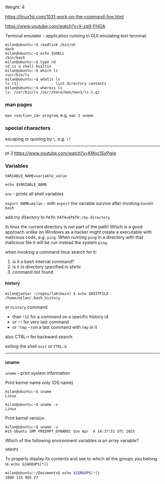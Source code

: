 Weight: 4

https://linux1st.com/1031-work-on-the-command-line.html

https://www.youtube.com/watch?v=X-zq9-FhjOA

Terminal emulater - application running in GUI emulating text terminal.

```
milan@ubuntu:~$ readlink /bin/sh
dash
milan@ubuntu:~$ echo $SHELL
/bin/bash
milan@ubuntu:~$ type cd
cd is a shell builtin
milan@ubuntu:~$ which ls
/usr/bin/ls
milan@ubuntu:~$ whatis ls
ls (1)               - list directory contents
milan@ubuntu:~$ whereis ls
ls: /usr/bin/ls /usr/share/man/man1/ls.1.gz
```

### man pages

`man <section_id> program`, e.g. `man 2 uname`

### special characters

escaping or quoting by `\`, e.g. `\*`

-----

pt 2 https://www.youtube.com/watch?v=KMvc1SyPgjw

### Variables

`VARIABLE_NAME=variable_value`

`echo $VARIABLE_NAME`

`env` - prints all shell variables

`export NAME=milan` - with `export` the variable survive after invoking `bash`in `bash`

add my directory to `PATH`: `PATH=$PATH:/my-directory`

In linux the current directory is not part of the path! Which is a good approach unlike on Windows as a hacker might create a executable with malicious code, e.g. `ping`. When running `ping` in a directory with that malicious file it will be run instead the system `ping`.

when invoking a command linux search for it:

1. is it a bash internal command?
2. is it in directory specified in `$PATH`
3. command not found


#### history

```
milan@jantar ~/repos/lab(main) $ echo $HISTFILE
/home/milan/.bash_history
```

or `history` command
- than `!52` for a command on a specific history id
- or `!!` for very last command
- or `!tmp` - run a last command with `tmp` in it

also CTRL-r for backward search


exiting the shell `exit` or `CTRL-b`


---

#### uname

`uname` - print system information


Print kernel name only (OS name)
```
milan@ubuntu:~$ uname
Linux
```

```
milan@ubuntu:~$ uname -s
Linux

```

Print kernel version

```
milan@ubuntu:~$ uname -v
#15-Ubuntu SMP PREEMPT_DYNAMIC Sun Apr  6 14:37:51 UTC 2025
```


Which of the following environment variables is an array variable?

`GROUPS`

To properly display its contents and see to which all the groups you belong is: 
`echo ${GROUPS[*]}`


```bash
milan@ubuntu:~/Documents$ echo ${GROUPS[*]}
1000 115 985 27
```